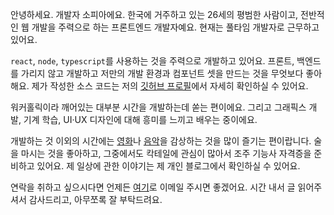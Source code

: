 안녕하세요. 개발자 소피아에요. 한국에 거주하고 있는 26세의 평범한 사람이고, 전반적인 웹 개발을 주력으로 하는 프론트엔드 개발자예요. 현재는 풀타임 개발자로 근무하고 있어요.

`react`, `node`, `typescript`를 사용하는 것을 주력으로 개발하고 있어요. 프론트, 백엔드를 가리지 않고 개발하고 저만의 개발 환경과 컴포넌트 셋을 만드는 것을 무엇보다 좋아해요. 
제가 작성한 소스 코드는 저의 [깃허브 프로필](https://github.com/async3619)에서 자세히 확인하실 수 있어요.

워커홀릭이라 깨어있는 대부분 시간을 개발하는데 쏟는 편이에요. 그리고 그래픽스 개발, 기계 학습, UI·UX 디자인에 대해 흥미를 느끼고 배우는 중이에요.

개발하는 것 이외의 시간에는 [영화](https://pedia.watcha.com/ko-KR/users/a9L5PYDbYKxwg)나 [음악](https://www.last.fm/user/async3619)을 감상하는 것을 많이 즐기는 편이랍니다. 
술을 마시는 것을 좋아하고, 그중에서도 칵테일에 관심이 많아서 조주 기능사 자격증을 준비하고 있어요. 제 일상에 관한 이야기는 제 개인 블로그에서 확인하실 수 있어요.

연락을 취하고 싶으시다면 언제든 [여기](mailto:me@sophia-dev.io)로 이메일 주시면 좋겠어요. 시간 내서 글 읽어주셔서 감사드리고, 아무쪼록 잘 부탁드려요.